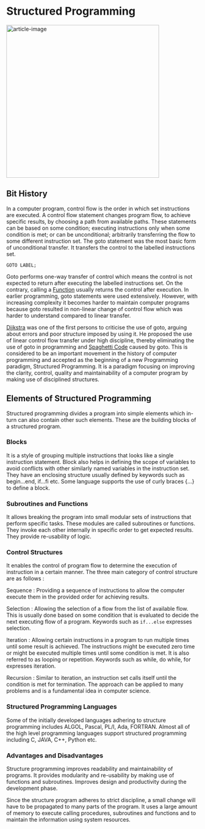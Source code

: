 # Structured Programming

<img src='https://miro.medium.com/max/875/0*dZknFE3nDPrO7QzO' height='400' alt='article-image' />

## Bit History

In a computer program, control flow is the order in which set instructions are executed. A control flow statement changes program flow, to achieve specific results, by choosing a path from available paths. These statements can be based on some condition; executing instructions only when some condition is met; or can be unconditional; arbitrarily transferring the flow to some different instruction set. The goto statement was the most basic form of unconditional transfer. It transfers the control to the labelled instructions set.

`GOTO LABEL;`

Goto performs one-way transfer of control which means the control is not expected to return after executing the labelled instructions set. On the contrary, calling a [Function](functional-programming.md) usually returns the control after execution. In earlier programming, goto statements were used extensively. However, with increasing complexity it becomes harder to maintain computer programs because goto resulted in non-linear change of control flow which was harder to understand compared to linear transfer.

[Dijkstra](https://en.wikipedia.org/wiki/Edsger_W._Dijkstra) was one of the first persons to criticise the use of goto, arguing about errors and poor structure imposed by using it. He proposed the use of linear control flow transfer under high discipline, thereby eliminating the use of goto in programming and [Spaghetti Code](https://en.wikipedia.org/wiki/Spaghetti_code) caused by goto. This is considered to be an important movement in the history of computer programming and accepted as the beginning of a new Programming paradigm, Structured Programming. It is a paradigm focusing on improving the clarity, control, quality and maintainability of a computer program by making use of disciplined structures.

## Elements of Structured Programming

Structured programming divides a program into simple elements which in-turn can also contain other such elements. These are the building blocks of a structured program.

### Blocks

It is a style of grouping multiple instructions that looks like a single instruction statement. Block also helps in defining the scope of variables to avoid conflicts with other similarly named variables in the instruction set. They have an enclosing structure usually defined by keywords such as begin...end, if...fi etc. Some language supports the use of curly braces {...} to define a block.

### Subroutines and Functions

It allows breaking the program into small modular sets of instructions that perform specific tasks. These modules are called subroutines or functions. They invoke each other internally in specific order to get expected results. They provide re-usability of logic.

### Control Structures 

It enables the control of program flow to determine the execution of instruction in a certain manner. The three main category of control structure are as follows :

Sequence : Providing a sequence of instructions to allow the computer execute them in the provided order for achieving results.

Selection : Allowing the selection of a flow from the list of available flow. This is usually done based on some condition that is evaluated to decide the next executing flow of a program. Keywords such as `if...else` expresses selection.

Iteration : Allowing certain instructions in a program to run multiple times until some result is achieved. The instructions might be executed zero time or might be executed multiple times until some condition is met. It is also referred to as looping or repetition. Keywords such as while, do while, for expresses iteration.

Recursion : Similar to iteration, an instruction set calls itself until the condition is met for termination. The approach can be applied to many problems and is a fundamental idea in computer science.

### Structured Programming Languages

Some of the initially developed languages adhering to structure programming includes ALGOL, Pascal, PL/I, Ada, FORTRAN. Almost all of the high level programming languages support structured programming including C, JAVA, C++, Python etc.

### Advantages and Disadvantages

Structure programming improves readability and maintainability of programs. It provides modularity and re-usability by making use of functions and subroutines. Improves design and productivity during the development phase.

Since the structure program adheres to strict discipline, a small change will have to be propagated to many parts of the program. It uses a large amount of memory to execute calling procedures, subroutines and functions and to maintain the information using system resources.
